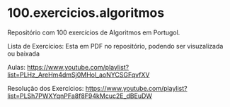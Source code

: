 # 100.exercicios.algoritmos
Repositório com 100 exercícios de Algoritmos em Portugol.

Lista de Exercícios: Esta em PDF no repositório, podendo ser visuzalizada ou baixada

Aulas: https://www.youtube.com/playlist?list=PLHz_AreHm4dmSj0MHol_aoNYCSGFqvfXV

Resolução dos Exercícios: https://www.youtube.com/playlist?list=PLSh7PWXYqnPFa8f8F94kMcuc2E_dBEuDW
